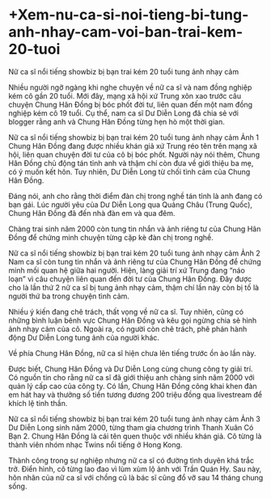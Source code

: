 # +Xem-nu-ca-si-noi-tieng-bi-tung-anh-nhay-cam-voi-ban-trai-kem-20-tuoi

Nữ ca sĩ nổi tiếng showbiz bị bạn trai kém 20 tuổi tung ảnh nhạy cảm

Nhiều người ngỡ ngàng khi nghe chuyện về nữ ca sĩ và nam đồng nghiệp kém cô gần 20 tuổi.
Mới đây, mạng xã hội xứ Trung xôn xao trước câu chuyện Chung Hân Đồng bị bóc phốt đời tư, liên quan đến một nam đồng nghiệp kém cô 19 tuổi. Cụ thể, nam ca sĩ Dư Diễn Long đã chia sẻ với blogger rằng anh và Chung Hân Đồng từng hẹn hò một thời gian.

Nữ ca sĩ nổi tiếng showbiz bị bạn trai kém 20 tuổi tung ảnh nhạy cảm Ảnh 1
Chung Hân Đồng đang được nhiều khán giả xứ Trung réo tên trên mạng xã hội, liên quan chuyện đời tư của cô bị bóc phốt. 
Người này nói thêm, Chung Hân Đồng chủ động tán tỉnh anh và thậm chí còn đưa về giới thiệu ba mẹ, có ý muốn kết hôn. Tuy nhiên, Dư Diễn Long từ chối tình cảm của Chung Hân Đồng. 

Đáng nói, anh cho rằng thời điểm đàn chị trong nghề tán tỉnh là anh đang có bạn gái. Lúc người yêu của Dư Diễn Long qua Quảng Châu (Trung Quốc), Chung Hân Đồng đã đến nhà đàn em và qua đêm. 

Chàng trai sinh năm 2000 còn tung tin nhắn và ảnh riêng tư của Chung Hân Đồng để chứng minh chuyện từng cặp kè đàn chị trong nghề.  

Nữ ca sĩ nổi tiếng showbiz bị bạn trai kém 20 tuổi tung ảnh nhạy cảm Ảnh 2
Nam ca sĩ còn tung tin nhắn và ảnh riêng tư của Chung Hân Đồng để chứng minh mối quan hệ giữa hai người. 
Hiện, làng giải trí xứ Trung đang “náo loạn” vì câu chuyện liên quan đến đời tư của Chung Hân Đồng. Đây được cho là lần thứ 2 nữ ca sĩ bị tung ảnh nhạy cảm, thậm chí lần này còn bị tố là người thứ ba trong chuyện tình cảm. 

Nhiều ý kiến đang chê trách, thất vọng về nữ ca sĩ. Tuy nhiên, cũng có những bình luận bênh vực Chung Hân Đồng và kêu gọi ngừng chia sẻ hình ảnh nhạy cảm của cô. Ngoài ra, có người còn chê trách, phê phán hành động Dư Diễn Long tung ảnh của người khác. 

Về phía Chung Hân Đồng, nữ ca sĩ hiện chưa lên tiếng trước ồn ào lần này. 

Được biết, Chung Hân Đồng và Dư Diễn Long cùng chung công ty giải trí. Có nguồn tin cho rằng nữ ca sĩ đã giới thiệu anh chàng sinh năm 2000 với quản lý cấp cao của công ty. Có lần, Chung Hân Đồng công khai khen đàn em hát hay và thưởng số tiền tương đương 200 triệu đồng qua livestream để khích lệ tinh thần. 

Nữ ca sĩ nổi tiếng showbiz bị bạn trai kém 20 tuổi tung ảnh nhạy cảm Ảnh 3
Dư Diễn Long sinh năm 2000, từng tham gia chương trình Thanh Xuân Có Bạn 2. 
Chung Hân Đồng là cái tên quen thuộc với nhiều khán giả. Cô từng là thành viên nhóm nhạc Twins nổi tiếng ở Hong Kong. 

Thành công trong sự nghiệp nhưng nữ ca sĩ có đường tình duyên khá trắc trở. Điển hình, cô từng lao đao vì lùm xùm lộ ảnh với Trần Quán Hy. Sau này, hôn nhân của nữ ca sĩ với chồng cũ là bác sĩ cũng đổ vỡ sau 14 tháng chung sống.
